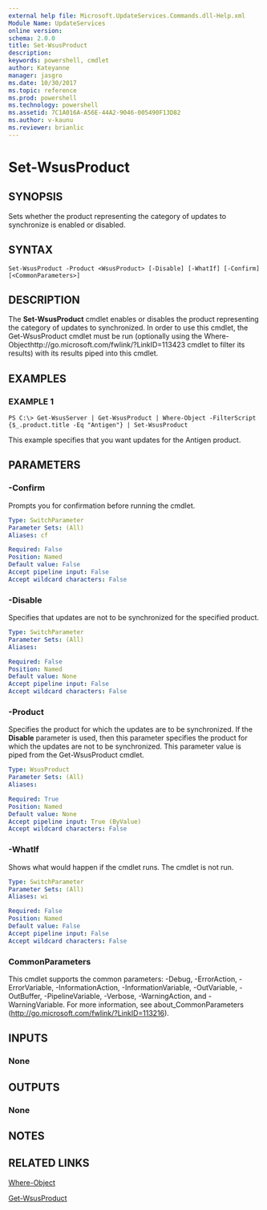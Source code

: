 ```yaml
---
external help file: Microsoft.UpdateServices.Commands.dll-Help.xml
Module Name: UpdateServices
online version: 
schema: 2.0.0
title: Set-WsusProduct
description: 
keywords: powershell, cmdlet
author: Kateyanne
manager: jasgro
ms.date: 10/30/2017
ms.topic: reference
ms.prod: powershell
ms.technology: powershell
ms.assetid: 7C1A016A-A56E-44A2-9046-005490F13D82
ms.author: v-kaunu
ms.reviewer: brianlic
---
```


# Set-WsusProduct

## SYNOPSIS
Sets whether the product representing the category of updates to synchronize is enabled or disabled.

## SYNTAX

```
Set-WsusProduct -Product <WsusProduct> [-Disable] [-WhatIf] [-Confirm] [<CommonParameters>]
```

## DESCRIPTION
The **Set-WsusProduct** cmdlet enables or disables the product representing the category of updates to synchronized.
In order to use this cmdlet, the Get-WsusProduct cmdlet must be run (optionally using the Where-Objecthttp://go.microsoft.com/fwlink/?LinkID=113423 cmdlet to filter its results) with its results piped into this cmdlet.

## EXAMPLES

### EXAMPLE 1
```
PS C:\> Get-WsusServer | Get-WsusProduct | Where-Object -FilterScript {$_.product.title -Eq "Antigen"} | Set-WsusProduct
```

This example specifies that you want updates for the Antigen product.

## PARAMETERS

### -Confirm
Prompts you for confirmation before running the cmdlet.

```yaml
Type: SwitchParameter
Parameter Sets: (All)
Aliases: cf

Required: False
Position: Named
Default value: False
Accept pipeline input: False
Accept wildcard characters: False
```

### -Disable
Specifies that updates are not to be synchronized for the specified product.

```yaml
Type: SwitchParameter
Parameter Sets: (All)
Aliases: 

Required: False
Position: Named
Default value: None
Accept pipeline input: False
Accept wildcard characters: False
```

### -Product
Specifies the product for which the updates are to be synchronized.
If the **Disable** parameter is used, then this parameter specifies the product for which the updates are not to be synchronized.
This parameter value is piped from the Get-WsusProduct cmdlet.

```yaml
Type: WsusProduct
Parameter Sets: (All)
Aliases: 

Required: True
Position: Named
Default value: None
Accept pipeline input: True (ByValue)
Accept wildcard characters: False
```

### -WhatIf
Shows what would happen if the cmdlet runs.
The cmdlet is not run.

```yaml
Type: SwitchParameter
Parameter Sets: (All)
Aliases: wi

Required: False
Position: Named
Default value: False
Accept pipeline input: False
Accept wildcard characters: False
```

### CommonParameters
This cmdlet supports the common parameters: -Debug, -ErrorAction, -ErrorVariable, -InformationAction, -InformationVariable, -OutVariable, -OutBuffer, -PipelineVariable, -Verbose, -WarningAction, and -WarningVariable. For more information, see about_CommonParameters (http://go.microsoft.com/fwlink/?LinkID=113216).

## INPUTS

### None

## OUTPUTS

### None

## NOTES

## RELATED LINKS

[Where-Object](http://go.microsoft.com/fwlink/p/?LinkID=289623)

[Get-WsusProduct](./Get-WsusProduct.md)

